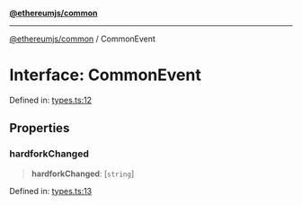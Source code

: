 [**@ethereumjs/common**](../README.md)

***

[@ethereumjs/common](../README.md) / CommonEvent

# Interface: CommonEvent

Defined in: [types.ts:12](https://github.com/ethereumjs/ethereumjs-monorepo/blob/master/packages/common/src/types.ts#L12)

## Properties

### hardforkChanged

> **hardforkChanged**: \[`string`\]

Defined in: [types.ts:13](https://github.com/ethereumjs/ethereumjs-monorepo/blob/master/packages/common/src/types.ts#L13)
